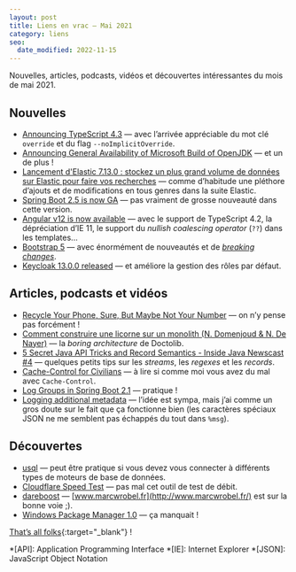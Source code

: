 ```yaml
---
layout: post
title: Liens en vrac — Mai 2021
category: liens
seo:
  date_modified: 2022-11-15
---
```


Nouvelles, articles, podcasts, vidéos et découvertes intéressantes du mois de mai 2021.

## Nouvelles

- [Announcing TypeScript 4.3](https://devblogs.microsoft.com/typescript/announcing-typescript-4-3/)
  — avec l’arrivée appréciable du mot clé `override` et du flag `--noImplicitOverride`.
- [Announcing General Availability of Microsoft Build of OpenJDK](https://devblogs.microsoft.com/java/announcing-general-availability-of-microsoft-build-of-openjdk/)
  — et un de plus !
- [Lancement d'Elastic 7.13.0 : stockez un plus grand volume de données sur Elastic pour faire vos recherches](https://www.elastic.co/fr/blog/whats-new-elastic-7-13-0)
  — comme d’habitude une pléthore d’ajouts et de modifications en tous genres dans la suite Elastic.
- [Spring Boot 2.5 is now GA](https://spring.io/blog/2021/05/20/spring-boot-2-5-is-now-ga)
  — pas vraiment de grosse nouveauté dans cette version.
- [Angular v12 is now available](https://blog.angular.io/angular-v12-is-now-available-32ed51fbfd49?gi=a1826e888a4d)
  — avec le support de TypeScript 4.2, la dépréciation d’IE 11, le support du _nullish coalescing operator_ (`??`) dans
  les templates...
- [Bootstrap 5](https://blog.getbootstrap.com/2021/05/05/bootstrap-5/)
  — avec énormément de nouveautés et de [_breaking changes_](https://getbootstrap.com/docs/5.0/migration/).
- [Keycloak 13.0.0 released](https://www.keycloak.org//2021/05/keycloak-1300-released.html)
  — et améliore la gestion des rôles par défaut.

## Articles, podcasts et vidéos

- [Recycle Your Phone, Sure, But Maybe Not Your Number](https://krebsonsecurity.com/2021/05/recycle-your-phone-sure-but-maybe-not-your-number/)
  — on n’y pense pas forcément !
- [Comment construire une licorne sur un monolith (N. Domenjoud & N. De Nayer)](https://www.youtube.com/watch?v=ui_FlkhtxRE)
  — la _boring architecture_ de Doctolib.
- [5 Secret Java API Tricks and Record Semantics - Inside Java Newscast #4](https://www.youtube.com/watch?v=UYyf0uzOez0)
  — quelques petits tips sur les _streams_, les _regexes_ et les _records_.
- [Cache-Control for Civilians](https://csswizardry.com/2019/03/cache-control-for-civilians/)
  — à lire si comme moi vous avez du mal avec `Cache-Control`.
- [Log Groups in Spring Boot 2.1](https://www.baeldung.com/spring-boot-log-groups)
  — pratique !
- [Logging additional metadata](https://blog.frankel.ch/logging-additional-metadata/)
  — l’idée est sympa, mais j’ai comme un gros doute sur le fait que ça fonctionne bien (les caractères spéciaux JSON ne
  me semblent pas échappés du tout dans
  `%msg`).

## Découvertes

- [usql](https://github.com/xo/usql)
  — peut être pratique si vous devez vous connecter à différents types de moteurs de base de données.
- [Cloudflare Speed Test](https://speed.cloudflare.com/)
  — pas mal cet outil de test de débit.
- [dareboost](https://www.dareboost.com)
  — [www.marcwrobel.fr](http://www.marcwrobel.fr/) est sur la bonne voie ;).
- [Windows Package Manager 1.0](https://devblogs.microsoft.com/commandline/windows-package-manager-1-0/)
  — ça manquait !

[That’s all folks](https://www.youtube.com/watch?v=KntRrH_pnUE "Rover - Aqualast"){:target="_blank"} !

<!-- prettier-ignore-start -->
*[API]: Application Programming Interface
*[IE]: Internet Explorer
*[JSON]: JavaScript Object Notation
<!-- prettier-ignore-end -->
